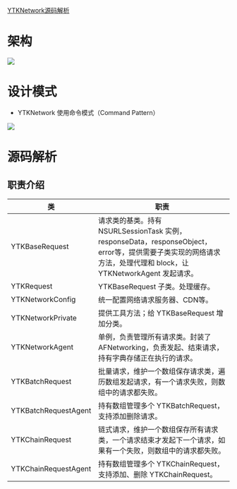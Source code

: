 [YTKNetwork源码解析](https://juejin.cn/post/6844903487721963527)

# 架构

![](https://p1-jj.byteimg.com/tos-cn-i-t2oaga2asx/gold-user-assets/2017/7/18/6cb2796ccc21db9117a0c672a4afdaf3~tplv-t2oaga2asx-zoom-in-crop-mark:3024:0:0:0.awebp)

# 设计模式

* YTKNetwork 使用命令模式（Command Pattern）

![](https://p1-jj.byteimg.com/tos-cn-i-t2oaga2asx/gold-user-assets/2017/7/18/b9dd82db5499414a4fec275fef9e3a10~tplv-t2oaga2asx-zoom-in-crop-mark:3024:0:0:0.awebp)

# 源码解析

## 职责介绍

类  | 职责
------------- | -------------
YTKBaseRequest  | 请求类的基类。持有 NSURLSessionTask 实例，responseData，responseObject，error等，提供需要子类实现的网络请求方法，处理代理和 block，让 YTKNetworkAgent 发起请求。
YTKRequest  | YTKBaseRequest 子类。处理缓存。
YTKNetworkConfig  | 统一配置网络请求服务器、CDN等。
YTKNetworkPrivate  | 提供工具方法；给 YTKBaseRequest 增加分类。
YTKNetworkAgent  | 单例，负责管理所有请求类。封装了 AFNetworking，负责发起、结束请求，持有字典存储正在执行的请求。
YTKBatchRequest  | 批量请求，维护一个数组保存请求类，遍历数组发起请求，有一个请求失败，则数组中的请求都失败。
YTKBatchRequestAgent  | 持有数组管理多个 YTKBatchRequest，支持添加删除请求。
YTKChainRequest  | 链式请求，维护一个数组保存所有请求类，一个请求结束才发起下一个请求，如果有一个失败，则数组中的请求都失败。
YTKChainRequestAgent  | 持有数组管理多个 YTKChainRequest，支持添加、删除 YTKChainRequest。
